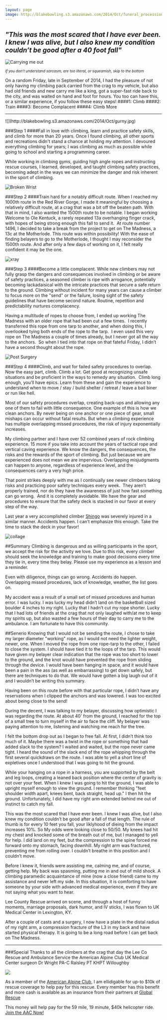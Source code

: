 ```yaml
---
layout: page
image: http://blakebowling.s3.amazonaws.com/2014/Oct/funeral_procession-400.jpg
---
```




<h2><i>"This was the most scared that I have ever been. I knew I was alive, but I also knew my condition couldn’t be good after a 40 foot fall"</i></h2>

![Carrying me out](http://blakebowling.s3.amazonaws.com/2014/Oct/funeral_procession-400.jpg)

<div style="clear:both"></div>
<sub><i>If you don’t understand sarcasm, are too literal, or squeamish, skip to the bottom</i></sub>

On a random Friday, late in September of 2014, I had the pleasure of not only having my climbing pack carried from the crag to my vehicle, but also had old friends and new carry me like a king, got a super-fast ride back to the city, and was waited on hand and foot for hours. You too can have this, or a similar experience, if you follow these easy steps!
####1: Climb
####2: Train
####3: Become Complacent
####4: Climb More

<hr>
![](http://blakebowling.s3.amazonaws.com/2014/Oct/gurny.jpg)

###Step 1
####Fall in love with climbing, learn and practice safety skills, and climb for more than 20 years.
Once I found climbing, all other sports and recreations didn't stand a chance at holding my attention. I devoured everything climbing for years; I was climbing as much as possible while going to school and starting a programming career.  

While working in climbing gyms, guiding high angle ropes and instructing rescue courses, I learned, developed, and taught climbing safety practices, becoming adept in the ways we can minimize the danger and risk inherent in the sport of climbing.

![Broken Wrist](http://blakebowling.s3.amazonaws.com/2014/Oct/broken_wrist.jpg)

###Step 2
####Train hard for a notably difficult route.
When I reached my 1000th route in the Red River Gorge, I made it meaningful by choosing a relatively difficult route, at a crag that was a bit off the beaten path.  With that in mind, I also wanted the 1500th route to be notable. I began working Welcome to Ole Kentuck, a rarely repeated 13a overhanging finger crack, with hopes of being strong enough this fall to send it.  At route number 1496, I decided to take a break from the project to get on The Madness, a 13c at the Motherlode.  This route was within possibility! With the ease of finding belayers to go to the Motherlode, I thought I may reconsider the 1500th route.  And after only a few days of working on it, I felt really confident it may be the one.

![xray](http://blakebowling.s3.amazonaws.com/2014/Oct/xray.jpg)

###Step 3
####Become a little complacent.
While new climbers may not fully grasp the dangers and consequences involved in climbing or be aware of safety practices, a seasoned climber is ripe with arrogance, potentially becoming lackadaisical with the intricate practices that secure a safe return to the ground. Climbing without incident for many years can cause a climber to focus more on the "send" or the failure, losing sight of the safety guidelines that have become second nature.  Routine, repetition and predictability nurtures complacency.

Having a multitude of ropes to choose from, I ended up working The Madness with an older rope that had been cut a few times.  I recently transferred this rope from one tarp to another, and when doing this, I overlooked tying both ends of the rope to the tarp.  I even used this very rope on The Madness a couple of times already, but I never got all the way to the anchors.  So when I tied into that rope on that fateful Friday, I didn’t have a second thought about the rope.

![Post Surgery](http://blakebowling.s3.amazonaws.com/2014/Oct/post_surgery.jpg)

###Step 4
####Climb, and wait for failed safety procedures to overlap.
Now the easy part, climb. Climb a lot. Get good at recognizing unsafe situations and be proficient in the ways to remedy any situation.  Climb long enough, you’ll have epics. Learn from these and gain the experience to understand when to move / stay / build shelter / retreat / leave a bail biner or run like hell.

Most of our safety procedures overlap, creating back-ups and allowing any one of them to fail with little consequence. One example of this is how we clean anchors. By never being on one anchor or one piece of gear, small mishaps can occur without fatal results.  But when a climbing experience has multiple overlapping missed procedures, the risk of injury exponentially increases.

My climbing partner and I have over 52 combined years of rock climbing experience.  15 more if you take into account the years of tactical rope and vertical caving experience. We know the dangers, the consequences, the risks and the rewards of the sport of climbing. But just because we are experienced does not mean we are impervious. Overlapping misjudgments can happen to anyone, regardless of experience level, and the consequences carry a very high price.

That point strikes deeply with me as I continually see newer climbers taking risks and practicing poor safety techniques every week.  They aren’t properly trained, nor do they have the awareness of just how fast something can go wrong.  And it is completely avoidable.  We have the gear and procedures to ensure that the safety deck is stacked in our favor at every step of the way.

Last year a very accomplished climber [Shingo](http://www.outdoorresearch.com/blog/stories/lowering-accident-learning-opportunity) was severely injured in a similar manner. Accidents happen.  I can’t emphasize this enough.  Take the time to stack the deck in your favor!

![collage](http://blakebowling.s3.amazonaws.com/2014/Oct/accident_collage.jpg)

##Summary
Climbing is dangerous and as willing participants in the sport, we accept the risk for the activity we love. Due to this risk, every climber should seek the knowledge and training to make good decisions every time they tie in, every time they belay. Please use my experience as a lesson and a reminder.

Even with diligence, things can go wrong. Accidents do happen. Overlapping missed procedures, lack of knowledge, weather, the list goes on.

My accident was a result of a small set of missed procedures and human error. I was lucky. I was lucky my head didn’t land on the basketball sized boulder 4 inches to my right. Lucky that I hadn’t cut my rope shorter. Lucky that I had lots of friends at the crag that not only laughed with/at me to keep my spirits up, but also wasted a few hours of their day to carry me to the ambulance. I am fortunate to have this community.


##Senerio
Knowing that I would not be sending the route, I chose to take my larger diameter "working" rope, as I would not need the lighter weight, newer, one.  When I moved the rope from one rope-tarp to the other, I failed to close the system.  I should have tied it to the loops of the tarp.  This would have given my belayer clear indication that the rope was too short to lower to the ground, and the knot would have prevented the rope from sliding through the device.  I would have been hanging in space, and it would have been a pain in the ass (as well as embarrassing) to get down safely, but there are techniques to do that. We would have gotten a big laugh out of it and I wouldn’t be writing this summary.

Having been on this route before with that particular rope, I didn’t have any reservations when I clipped the anchors and was lowered.  I was too excited about being close to the send!

During the decent, I was talking to my belayer, discussing how optimistic I was regarding the route. At about 40' from the ground, I reached for the top of a small tree to turn myself in the air to face the cliff.  My belayer was paying attention to me, listening and watching me reach for the tree.

I felt the bottom drop out as I began to free fall. At first, I didn’t think too much of it.  Maybe there was a twist in the rope or something that had added slack to the system?  I waited and waited, but the rope never came tight. I heard the sound of the slack end of the rope whipping through the first several quickdraws on the route.  I was able to yell a short line of expletives once I understood that I was going to hit the ground.

While your hanging on a rope in a harness, you are supported by the belt and leg loops, creating a leaned back position where the center of gravity is not over your feet.  When I knew I was going to hit the ground, I was able to upright myself enough to view the ground. I remember thinking "feet shoulder width apart, knees bent, back straight, head up."  I then hit the ground. Unfortunately, I did have my right arm extended behind me out of instinct to catch my fall.

This was the most scared that I have ever been. I knew I was alive, but I also knew my condition couldn’t be good after a fall of that length.  The rule of thumb is for every 10 feet you fall, your liklyhood of dieing from the impact increases 10%. So My odds were looking close to 50/50. My knees had hit my chest and knocked some of the breath out of me, but I managed to yell for help. I did land on my feet, but the compression to the spine forced me forward onto my stomach, facing downhill.  My right arm was fractured, preventing me from rolling over.  I couldn’t breathe in this position and I couldn’t move.

Before I knew it, friends were assisting me, calming me, and of course, getting help.  My back was spasming, putting me in and out of mild shock.  A climbing paramedic acquaintance of mine (now a close friend) came to my assistance and never left my side.  In this situation, it is comforting to have someone by your side with advanced medical experience, even if they are not saying what you want to hear.

Lee County Rescue arrived on scene, and through a host of funny moments, marriage proposals, dark humor, and IV sticks, I was flown to UK Medical Center in Lexington, KY.

After a couple of casts and a surgery, I now have a plate in the distal radius of my right arm, a compression fracture of the L3 in my back and have started physical therapy.  It is going to be a long road before I can get back on The Madness.

<hr>
###Special Thanks to
all the climbers at the crag that day
the Lee Co Rescue and Ambulance Service
the American Alpine Club
UK Medical Center
surgeon Dr Wright
PA-C Raisley
PT KHPT Willoughby

![](http://blakebowling.s3.amazonaws.com/2014/Oct/aac_letter_logo.jpg)

As a member of the [American Alpine Club](http://americanalpineclub.org/p/global_rescue), I am ellidigable for up-to $10k of rescue coverage to help pay for this rescue.  Every member has this benefit and more cash is available as an insurance from their partners at
[Global Rescue](http://www.globalrescue.com/aac/)

This money will help pay for the 59 mile, 19 minute, $40k helicopter ride. [Join the AAC Now!](http://www.americanalpineclub.org/p/sales)





